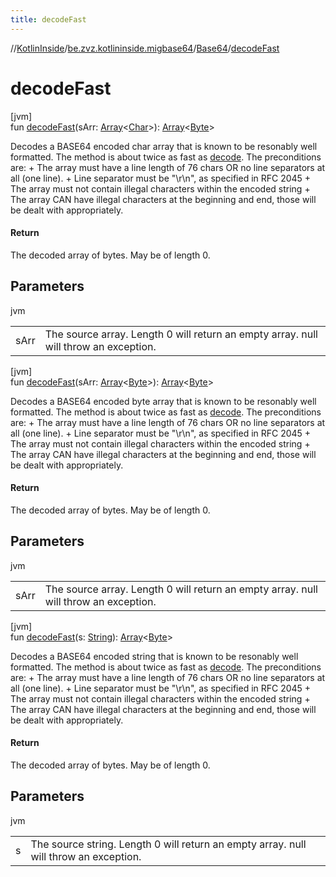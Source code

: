 ```yaml
---
title: decodeFast
---
```

//[KotlinInside](../../../index.html)/[be.zvz.kotlininside.migbase64](../index.html)/[Base64](index.html)/[decodeFast](decode-fast.html)



# decodeFast



[jvm]\
fun [decodeFast](decode-fast.html)(sArr: [Array](https://kotlinlang.org/api/latest/jvm/stdlib/kotlin/-array/index.html)&lt;[Char](https://kotlinlang.org/api/latest/jvm/stdlib/kotlin/-char/index.html)&gt;): [Array](https://kotlinlang.org/api/latest/jvm/stdlib/kotlin/-array/index.html)&lt;[Byte](https://kotlinlang.org/api/latest/jvm/stdlib/kotlin/-byte/index.html)&gt;



Decodes a BASE64 encoded char array that is known to be resonably well formatted. The method is about twice as fast as [decode](decode.html). The preconditions are: + The array must have a line length of 76 chars OR no line separators at all (one line). + Line separator must be &quot;\r\n&quot;, as specified in RFC 2045 + The array must not contain illegal characters within the encoded string + The array CAN have illegal characters at the beginning and end, those will be dealt with appropriately.



#### Return



The decoded array of bytes. May be of length 0.



## Parameters


jvm

| | |
|---|---|
| sArr | The source array. Length 0 will return an empty array. null will throw an exception. |





[jvm]\
fun [decodeFast](decode-fast.html)(sArr: [Array](https://kotlinlang.org/api/latest/jvm/stdlib/kotlin/-array/index.html)&lt;[Byte](https://kotlinlang.org/api/latest/jvm/stdlib/kotlin/-byte/index.html)&gt;): [Array](https://kotlinlang.org/api/latest/jvm/stdlib/kotlin/-array/index.html)&lt;[Byte](https://kotlinlang.org/api/latest/jvm/stdlib/kotlin/-byte/index.html)&gt;



Decodes a BASE64 encoded byte array that is known to be resonably well formatted. The method is about twice as fast as [decode](decode.html). The preconditions are: + The array must have a line length of 76 chars OR no line separators at all (one line). + Line separator must be &quot;\r\n&quot;, as specified in RFC 2045 + The array must not contain illegal characters within the encoded string + The array CAN have illegal characters at the beginning and end, those will be dealt with appropriately.



#### Return



The decoded array of bytes. May be of length 0.



## Parameters


jvm

| | |
|---|---|
| sArr | The source array. Length 0 will return an empty array. null will throw an exception. |





[jvm]\
fun [decodeFast](decode-fast.html)(s: [String](https://docs.oracle.com/javase/7/docs/api/java/lang/String.html)): [Array](https://kotlinlang.org/api/latest/jvm/stdlib/kotlin/-array/index.html)&lt;[Byte](https://kotlinlang.org/api/latest/jvm/stdlib/kotlin/-byte/index.html)&gt;



Decodes a BASE64 encoded string that is known to be resonably well formatted. The method is about twice as fast as [decode](decode.html). The preconditions are: + The array must have a line length of 76 chars OR no line separators at all (one line). + Line separator must be &quot;\r\n&quot;, as specified in RFC 2045 + The array must not contain illegal characters within the encoded string + The array CAN have illegal characters at the beginning and end, those will be dealt with appropriately.



#### Return



The decoded array of bytes. May be of length 0.



## Parameters


jvm

| | |
|---|---|
| s | The source string. Length 0 will return an empty array. null will throw an exception. |




